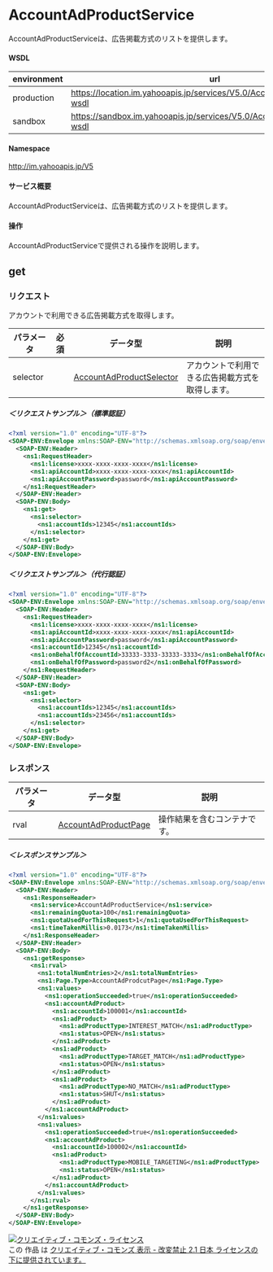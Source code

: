 # AccountAdProductService
AccountAdProductServiceは、広告掲載方式のリストを提供します。
#### WSDL
| environment | url |
|---|---|
| production  | https://location.im.yahooapis.jp/services/V5.0/AccountAdProductService?wsdl|
| sandbox  | https://sandbox.im.yahooapis.jp/services/V5.0/AccountAdProductService?wsdl|
#### Namespace
http://im.yahooapis.jp/V5
#### サービス概要
AccountAdProductServiceは、広告掲載方式のリストを提供します。
#### 操作
AccountAdProductServiceで提供される操作を説明します。
## get
### リクエスト
アカウントで利用できる広告掲載方式を取得します。

| パラメータ | 必須 | データ型 | 説明 | 
|---|---|---|---|
| selector |  | [AccountAdProductSelector](../data/AccountAdProductSelector.md)|アカウントで利用できる広告掲載方式を取得します。 | 

##### ＜リクエストサンプル＞（標準認証）
```xml
<?xml version="1.0" encoding="UTF-8"?>
<SOAP-ENV:Envelope xmlns:SOAP-ENV="http://schemas.xmlsoap.org/soap/envelope/" xmlns:ns1="http://im.yahooapis.jp/V4">
  <SOAP-ENV:Header>
    <ns1:RequestHeader>
      <ns1:license>xxxx-xxxx-xxxx-xxxx</ns1:license>
      <ns1:apiAccountId>xxxx-xxxx-xxxx-xxxx</ns1:apiAccountId>
      <ns1:apiAccountPassword>password</ns1:apiAccountPassword>
    </ns1:RequestHeader>
  </SOAP-ENV:Header>
  <SOAP-ENV:Body>
    <ns1:get>
      <ns1:selector>
        <ns1:accountIds>12345</ns1:accountIds>
      </ns1:selector>
    </ns1:get>
  </SOAP-ENV:Body>
</SOAP-ENV:Envelope>
```
##### ＜リクエストサンプル＞（代行認証）
```xml	
<?xml version="1.0" encoding="UTF-8"?>
<SOAP-ENV:Envelope xmlns:SOAP-ENV="http://schemas.xmlsoap.org/soap/envelope/" xmlns:ns1="http://im.yahooapis.jp/V4">
  <SOAP-ENV:Header>
    <ns1:RequestHeader>
      <ns1:license>xxxx-xxxx-xxxx-xxxx</ns1:license>
      <ns1:apiAccountId>xxxx-xxxx-xxxx-xxxx</ns1:apiAccountId>
      <ns1:apiAccountPassword>password</ns1:apiAccountPassword>
      <ns1:accountId>12345</ns1:accountId>
      <ns1:onBehalfOfAccountId>33333-3333-33333-3333</ns1:onBehalfOfAccountId>
      <ns1:onBehalfOfPassword>password2</ns1:onBehalfOfPassword>    
    </ns1:RequestHeader>
  </SOAP-ENV:Header>
  <SOAP-ENV:Body>
    <ns1:get>
      <ns1:selector>
        <ns1:accountIds>12345</ns1:accountIds>
        <ns1:accountIds>23456</ns1:accountIds>
      </ns1:selector>
    </ns1:get>
  </SOAP-ENV:Body>
</SOAP-ENV:Envelope>
```

### レスポンス
| パラメータ | データ型 | 説明 | 
|---|---|---|
| rval | [AccountAdProductPage](../data/AccountAdProductPage.md) | 操作結果を含むコンテナです。 | 

##### ＜レスポンスサンプル＞
```xml
<?xml version="1.0" encoding="UTF-8"?>
<SOAP-ENV:Envelope xmlns:SOAP-ENV="http://schemas.xmlsoap.org/soap/envelope/" xmlns:ns1="http://im.yahooapis.jp/V4">
  <SOAP-ENV:Header>
    <ns1:ResponseHeader>
      <ns1:service>AccountAdProductService</ns1:service>
      <ns1:remainingQuota>100</ns1:remainingQuota>
      <ns1:quotaUsedForThisRequest>1</ns1:quotaUsedForThisRequest>
      <ns1:timeTakenMillis>0.0173</ns1:timeTakenMillis>
    </ns1:ResponseHeader>
  </SOAP-ENV:Header>
  <SOAP-ENV:Body>
    <ns1:getResponse>
      <ns1:rval>
        <ns1:totalNumEntries>2</ns1:totalNumEntries>
        <ns1:Page.Type>AccountAdProdcutPage</ns1:Page.Type>
        <ns1:values>
          <ns1:operationSucceeded>true</ns1:operationSucceeded>
          <ns1:accountAdProduct>
            <ns1:accountId>100001</ns1:accountId>
            <ns1:adProduct>
              <ns1:adProductType>INTEREST_MATCH</ns1:adProductType>
              <ns1:status>OPEN</ns1:status>
            </ns1:adProduct>
            <ns1:adProduct>
              <ns1:adProductType>TARGET_MATCH</ns1:adProductType>
              <ns1:status>OPEN</ns1:status>
            </ns1:adProduct>
            <ns1:adProduct>
              <ns1:adProductType>NO_MATCH</ns1:adProductType>
              <ns1:status>SHUT</ns1:status>
            </ns1:adProduct>
          </ns1:accountAdProduct>
        </ns1:values>
        <ns1:values>
          <ns1:operationSucceeded>true</ns1:operationSucceeded>
          <ns1:accountAdProduct>
            <ns1:accountId>100002</ns1:accountId>
            <ns1:adProduct>
              <ns1:adProductType>MOBILE_TARGETING</ns1:adProductType>
              <ns1:status>OPEN</ns1:status>
            </ns1:adProduct>
          </ns1:accountAdProduct>
        </ns1:values>
      </ns1:rval>
    </ns1:getResponse>
  </SOAP-ENV:Body>
</SOAP-ENV:Envelope>
```
<a rel="license" href="http://creativecommons.org/licenses/by-nd/2.1/jp/"><img alt="クリエイティブ・コモンズ・ライセンス" style="border-width:0" src="https://i.creativecommons.org/l/by-nd/2.1/jp/88x31.png" /></a><br />この 作品 は <a rel="license" href="http://creativecommons.org/licenses/by-nd/2.1/jp/">クリエイティブ・コモンズ 表示 - 改変禁止 2.1 日本 ライセンスの下に提供されています。</a>
